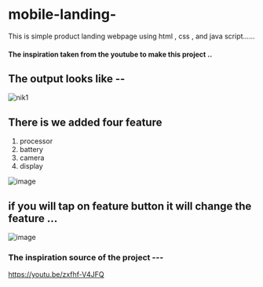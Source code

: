 # mobile-landing-
This is simple product landing webpage using html , css , and java script......

#### The inspiration taken from the youtube to make this project ..

## The output looks like --

![nik1](https://user-images.githubusercontent.com/95078408/211210779-f11d7618-8d81-44c6-9f95-75df13bf1bf0.jpeg)

## There is we added four feature 
1. processor
2. battery
3. camera 
4. display

![image](https://user-images.githubusercontent.com/95078408/211210907-1da44d30-e4e1-4c89-b2bb-54db3900703e.png)

## if you will tap on feature button it will change the feature ...

![image](https://user-images.githubusercontent.com/95078408/211211012-87fa7d6c-70f7-4754-aee8-1e26a032937e.png)


### The inspiration source of the project ---
https://youtu.be/zxfhf-V4JFQ
